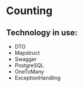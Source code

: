 # Counting
## Technology in use:

- DTO 
- Mapstruct 
- Swagger
- PostgreSQL
- OneToMany
- ExceptionHandling
